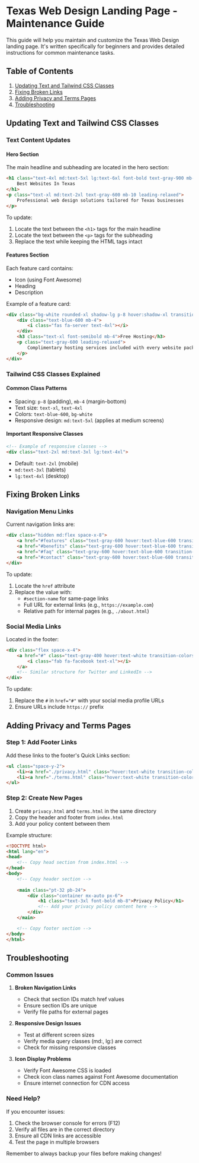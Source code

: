 # Texas Web Design Landing Page - Maintenance Guide

This guide will help you maintain and customize the Texas Web Design landing page. It's written specifically for beginners and provides detailed instructions for common maintenance tasks.

## Table of Contents
1. [Updating Text and Tailwind CSS Classes](#updating-text-and-tailwind-css-classes)
2. [Fixing Broken Links](#fixing-broken-links)
3. [Adding Privacy and Terms Pages](#adding-privacy-and-terms-pages)
4. [Troubleshooting](#troubleshooting)

## Updating Text and Tailwind CSS Classes

### Text Content Updates

#### Hero Section
The main headline and subheading are located in the hero section:
```html
<h1 class="text-4xl md:text-5xl lg:text-6xl font-bold text-gray-900 mb-6 leading-tight tracking-tight">
    Best Websites In Texas
</h1>
<p class="text-xl md:text-2xl text-gray-600 mb-10 leading-relaxed">
    Professional web design solutions tailored for Texas businesses
</p>
```
To update:
1. Locate the text between the `<h1>` tags for the main headline
2. Locate the text between the `<p>` tags for the subheading
3. Replace the text while keeping the HTML tags intact

#### Features Section
Each feature card contains:
- Icon (using Font Awesome)
- Heading
- Description

Example of a feature card:
```html
<div class="bg-white rounded-xl shadow-lg p-8 hover:shadow-xl transition-shadow duration-300">
    <div class="text-blue-600 mb-4">
        <i class="fas fa-server text-4xl"></i>
    </div>
    <h3 class="text-xl font-semibold mb-4">Free Hosting</h3>
    <p class="text-gray-600 leading-relaxed">
        Complimentary hosting services included with every website package
    </p>
</div>
```

### Tailwind CSS Classes Explained

#### Common Class Patterns
- Spacing: `p-8` (padding), `mb-4` (margin-bottom)
- Text size: `text-xl`, `text-4xl`
- Colors: `text-blue-600`, `bg-white`
- Responsive design: `md:text-5xl` (applies at medium screens)

#### Important Responsive Classes
```html
<!-- Example of responsive classes -->
<div class="text-2xl md:text-3xl lg:text-4xl">
```
- Default: `text-2xl` (mobile)
- `md:text-3xl` (tablets)
- `lg:text-4xl` (desktop)

## Fixing Broken Links

### Navigation Menu Links
Current navigation links are:
```html
<div class="hidden md:flex space-x-8">
    <a href="#features" class="text-gray-600 hover:text-blue-600 transition-colors duration-300">Features</a>
    <a href="#benefits" class="text-gray-600 hover:text-blue-600 transition-colors duration-300">Benefits</a>
    <a href="#faq" class="text-gray-600 hover:text-blue-600 transition-colors duration-300">FAQ</a>
    <a href="#contact" class="text-gray-600 hover:text-blue-600 transition-colors duration-300">Contact</a>
</div>
```

To update:
1. Locate the `href` attribute
2. Replace the value with:
   - `#section-name` for same-page links
   - Full URL for external links (e.g., `https://example.com`)
   - Relative path for internal pages (e.g., `./about.html`)

### Social Media Links
Located in the footer:
```html
<div class="flex space-x-4">
    <a href="#" class="text-gray-400 hover:text-white transition-colors duration-300">
        <i class="fab fa-facebook text-xl"></i>
    </a>
    <!-- Similar structure for Twitter and LinkedIn -->
</div>
```

To update:
1. Replace the `#` in `href="#"` with your social media profile URLs
2. Ensure URLs include `https://` prefix

## Adding Privacy and Terms Pages

### Step 1: Add Footer Links
Add these links to the footer's Quick Links section:
```html
<ul class="space-y-2">
    <li><a href="./privacy.html" class="hover:text-white transition-colors duration-300">Privacy Policy</a></li>
    <li><a href="./terms.html" class="hover:text-white transition-colors duration-300">Terms of Service</a></li>
</ul>
```

### Step 2: Create New Pages
1. Create `privacy.html` and `terms.html` in the same directory
2. Copy the header and footer from `index.html`
3. Add your policy content between them

Example structure:
```html
<!DOCTYPE html>
<html lang="en">
<head>
    <!-- Copy head section from index.html -->
</head>
<body>
    <!-- Copy header section -->
    
    <main class="pt-32 pb-24">
        <div class="container mx-auto px-6">
            <h1 class="text-3xl font-bold mb-8">Privacy Policy</h1>
            <!-- Add your privacy policy content here -->
        </div>
    </main>

    <!-- Copy footer section -->
</body>
</html>
```

## Troubleshooting

### Common Issues

1. **Broken Navigation Links**
   - Check that section IDs match href values
   - Ensure section IDs are unique
   - Verify file paths for external pages

2. **Responsive Design Issues**
   - Test at different screen sizes
   - Verify media query classes (md:, lg:) are correct
   - Check for missing responsive classes

3. **Icon Display Problems**
   - Verify Font Awesome CSS is loaded
   - Check icon class names against Font Awesome documentation
   - Ensure internet connection for CDN access

### Need Help?
If you encounter issues:
1. Check the browser console for errors (F12)
2. Verify all files are in the correct directory
3. Ensure all CDN links are accessible
4. Test the page in multiple browsers

Remember to always backup your files before making changes!